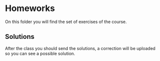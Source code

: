 # Homeworks

On this folder you will find the set of exercises of the course.

## Solutions

After the class you should send the solutions, a correction will be uploaded so you can see a possible solution.
